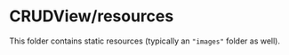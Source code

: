 # CRUDView/resources

This folder contains static resources (typically an `"images"` folder as well).
